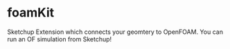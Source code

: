 # foamKit
Sketchup Extension which connects your geomtery to OpenFOAM. You can run an OF simulation from Sketchup!
